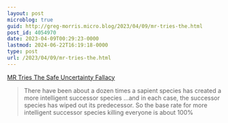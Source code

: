 ```yaml
---
layout: post
microblog: true
guid: http://greg-morris.micro.blog/2023/04/09/mr-tries-the.html
post_id: 4054970
date: 2023-04-09T00:29:23-0000
lastmod: 2024-06-22T16:19:18-0000
type: post
url: /2023/04/09/mr-tries-the.html
---
```

[MR Tries The Safe Uncertainty Fallacy](https://astralcodexten.substack.com/p/mr-tries-the-safe-uncertainty-fallacy)

> There have been about a dozen times a sapient species has created a more intelligent successor species …and in each case, the successor species has wiped out its predecessor. So the base rate for more intelligent successor species killing everyone is about 100%
